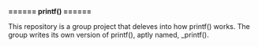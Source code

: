 <h><strong>====== printf() ======</strong></h>
<p>This repository is a group project that deleves into how printf() works. The group writes its own version of printf(), aptly named, _printf().</p>
